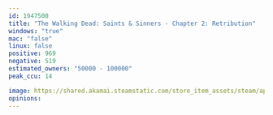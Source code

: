 ```yaml
---
id: 1947500
title: "The Walking Dead: Saints & Sinners - Chapter 2: Retribution"
windows: "true"
mac: "false"
linux: false
positive: 969
negative: 519
estimated_owners: "50000 - 100000"
peak_ccu: 14

image: https://shared.akamai.steamstatic.com/store_item_assets/steam/apps/1947500/header.jpg?t=1720718585
opinions:
---
```

